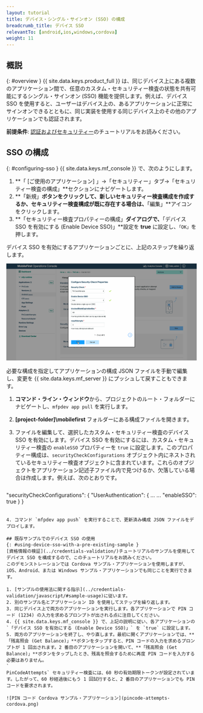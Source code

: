 ```yaml
---
layout: tutorial
title: デバイス・シングル・サインオン (SSO) の構成
breadcrumb_title: デバイス SSO
relevantTo: [android,ios,windows,cordova]
weight: 11
---
```

<!-- NLS_CHARSET=UTF-8 -->
## 概説
{: #overview }
{{ site.data.keys.product_full }} は、同じデバイス上にある複数のアプリケーション間で、任意のカスタム・セキュリティー検査の状態を共有可能にするシングル・サインオン (SSO) 機能を提供します。例えば、デバイス SSO を使用すると、ユーザーはデバイス上の、あるアプリケーションに正常にサインオンできるとともに、同じ実装を使用する同じデバイス上のその他のアプリケーションでも認証されます。

**前提条件**: [認証およびセキュリティー](../)のチュートリアルをお読みください。

## SSO の構成
{: #configuring-sso }
{{ site.data.keys.mf_console }} で、次のようにします。

1. **「 [ご使用のアプリケーション] 」→「セキュリティー」タブ→「セキュリティー検査の構成」**セクションにナビゲートします。
2. **「新規」**ボタンをクリックして、新しいセキュリティー検査構成を作成するか、セキュリティー検査構成が既に存在する場合は、**「編集」**アイコンをクリックします。
3. **「セキュリティー検査プロパティーの構成」**ダイアログで、**「デバイス SSO を有効にする (Enable Device SSO)」**設定を **true** に設定し、`「OK」`を押します。

デバイス SSO を有効にするアプリケーションごとに、上記のステップを繰り返します。

<img class="gifplayer" alt="{{ site.data.keys.mf_console }} でのデバイス SSO の構成" src="enable-device-sso.png"/>

必要な構成を指定してアプリケーションの構成 JSON ファイルを手動で編集し、変更を {{ site.data.keys.mf_server }} にプッシュして戻すこともできます。

1. **コマンド・ライン・ウィンドウ**から、プロジェクトのルート・フォルダーにナビゲートし、`mfpdev app pull` を実行します。
2. **[project-folder]\mobilefirst** フォルダーにある構成ファイルを開きます。
3. ファイルを編集して、選択したカスタム・セキュリティー検査のデバイス SSO を有効にします。デバイス SSO を有効にするには、カスタム・セキュリティー検査の `enableSSO` プロパティーを `true` に設定します。このプロパティー構成は、`securityCheckConfigurations` オブジェクト内にネストされているセキュリティー検査オブジェクトに含まれています。これらのオブジェクトをアプリケーション記述子ファイル内で見つけるか、欠落している場合は作成します。例えば、次のとおりです。

   ```xml
"securityCheckConfigurations": {
"UserAuthentication": {
            ...
            ...
            "enableSSO": true
        }
   }
   ```
   
4. コマンド `mfpdev app push` を実行することで、更新済み構成 JSON ファイルをデプロイします。

## 既存サンプルでのデバイス SSO の使用
{: #using-device-sso-with-a-pre-existing-sample }
[資格情報の検証](../credentials-validation/)チュートリアルのサンプルを使用してデバイス SSO を構成するので、このチュートリアルをお読みください。  
このデモンストレーションでは Cordova サンプル・アプリケーションを使用しますが、iOS、Android、または Windows サンプル・アプリケーションでも同じことを実行できます。

1. [サンプルの使用法に関する指示](../credentials-validation/javascript/#sample-usage)に従います。
2. 別のサンプル名とアプリケーション ID を使用してステップを繰り返します。
3. 同じデバイス上で両方のアプリケーションを実行します。各アプリケーションで PIN コード (1234) の入力を求めるプロンプトが出される点に注目してください。
4. {{ site.data.keys.mf_console }} で、上記の説明に従い、各アプリケーションの`「デバイス SSO を有効にする (Enable Device SSO)」` を `true` に設定します。
5. 両方のアプリケーションを終了し、やり直します。最初に開くアプリケーションでは、**「残高照会 (Get Balance)」**ボタンをタップすると、PIN コードの入力を求めるプロンプトが 1 回出されます。2 番目のアプリケーションを開いて、**「残高照会 (Get Balance)」**ボタンをタップしたとき、残高を照会するために再度 PIN コードを入力する必要はありません。
`
PinCodeAttempts` セキュリティー検査には、60 秒の有効期限トークンが設定されています。したがって、60 秒経過後にもう 1 回試行すると、2 番目のアプリケーションでも PIN コードを要求されます。

![PIN コード Cordova サンプル・アプリケーション](pincode-attempts-cordova.png)
